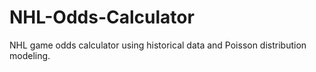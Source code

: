 # NHL-Odds-Calculator
NHL game odds calculator using historical data and Poisson distribution modeling.
